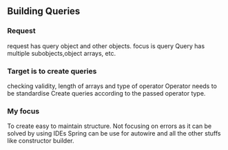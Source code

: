 ## Building Queries
### Request
request has query object and other objects.
focus is query
Query has multiple subobjects,object arrays, etc.
### Target is to create queries
checking validity, length of arrays and type of operator
Operator needs to be standardise
Create queries according to the passed operator type.
### My focus
To create easy to maintain structure. Not focusing on errors as it can be solved by using IDEs
Spring can be use for autowire and all the other stuffs like constructor builder.
